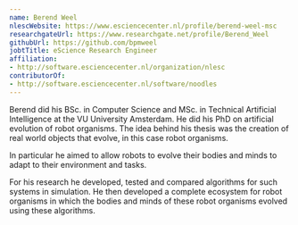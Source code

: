 ```yaml
---
name: Berend Weel
nlescWebsite: https://www.esciencecenter.nl/profile/berend-weel-msc
researchgateUrl: https://www.researchgate.net/profile/Berend_Weel
githubUrl: https://github.com/bpmweel
jobtTitle: eScience Research Engineer
affiliation:
- http://software.esciencecenter.nl/organization/nlesc
contributorOf:
- http://software.esciencecenter.nl/software/noodles
---
```

Berend did his BSc. in Computer Science and MSc. in Technical Artificial Intelligence at the VU University Amsterdam. He did his PhD on artificial evolution of robot organisms. The idea behind his thesis was the creation of real world objects that evolve, in this case robot organisms. 

In particular he aimed to allow robots to evolve their bodies and minds to adapt to their environment and tasks. 

For his research he developed, tested and compared algorithms for such systems in simulation. He then developed a complete ecosystem for robot organisms in which the bodies and minds of these robot organisms evolved using these algorithms.
